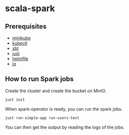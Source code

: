 # scala-spark

## Prerequisites

- [minikube](https://github.com/kubernetes/minikube)
- [kubectl](https://kubernetes.io/docs/tasks/tools/install-kubectl-linux/)
- [sbt](https://github.com/sbt/sbt)
- [just](https://github.com/casey/just)
- [helmfile](https://github.com/helmfile/helmfile)
- [jq](https://github.com/jqlang/jq)

## How to run Spark jobs

Create the cluster and create the bucket on MinIO.

```bash
just init
```

When spark-operator is ready, you can run the spark jobs.

```bash
just run-simple-app run-users-test
```

You can then get the output by reading the logs of the jobs.

